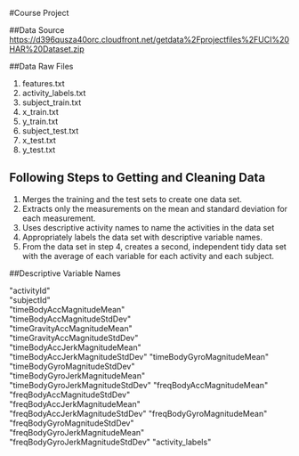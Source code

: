 #Course Project

##Data Source
https://d396qusza40orc.cloudfront.net/getdata%2Fprojectfiles%2FUCI%20HAR%20Dataset.zip

##Data Raw Files

1. features.txt
2. activity_labels.txt
3. subject_train.txt
4. x_train.txt
5. y_train.txt
6. subject_test.txt
7. x_test.txt
8. y_test.txt

## Following Steps to Getting and Cleaning Data 

1. Merges the training and the test sets to create one data set.
2. Extracts only the measurements on the mean and standard deviation for each measurement.
3. Uses descriptive activity names to name the activities in the data set
4. Appropriately labels the data set with descriptive variable names.
5. From the data set in step 4, creates a second, independent tidy data set with the average of each variable for each activity and each subject.

##Descriptive Variable Names

  "activityId"                 
  "subjectId"                      
  "timeBodyAccMagnitudeMean"      
  "timeBodyAccMagnitudeStdDev"     
  "timeGravityAccMagnitudeMean"   
  "timeGravityAccMagnitudeStdDev"  
  "timeBodyAccJerkMagnitudeMean"  
  "timeBodyAccJerkMagnitudeStdDev" 
  "timeBodyGyroMagnitudeMean"     
  "timeBodyGyroMagnitudeStdDev"    
  "timeBodyGyroJerkMagnitudeMean"  
  "timeBodyGyroJerkMagnitudeStdDev"
  "freqBodyAccMagnitudeMean"      
  "freqBodyAccMagnitudeStdDev"     
  "freqBodyAccJerkMagnitudeMean"  
  "freqBodyAccJerkMagnitudeStdDev" 
  "freqBodyGyroMagnitudeMean"     
  "freqBodyGyroMagnitudeStdDev"    
  "freqBodyGyroJerkMagnitudeMean"  
  "freqBodyGyroJerkMagnitudeStdDev"
  "activity_labels"              

